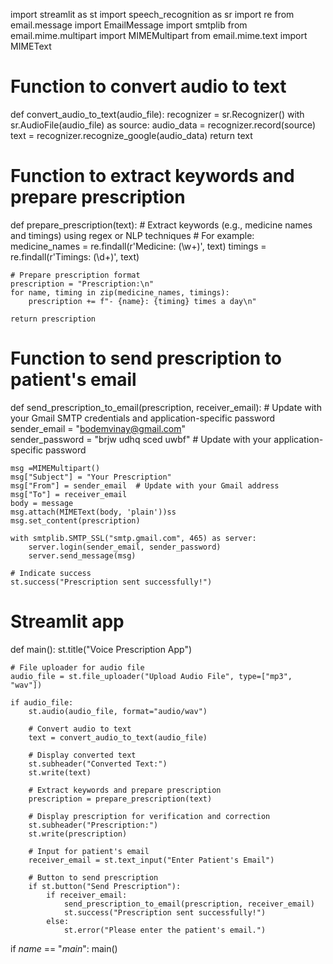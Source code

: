 import streamlit as st
import speech_recognition as sr
import re
from email.message import EmailMessage
import smtplib
from email.mime.multipart import MIMEMultipart
from email.mime.text import MIMEText

# Function to convert audio to text
def convert_audio_to_text(audio_file):
    recognizer = sr.Recognizer()
    with sr.AudioFile(audio_file) as source:
        audio_data = recognizer.record(source)
        text = recognizer.recognize_google(audio_data)
    return text

# Function to extract keywords and prepare prescription
def prepare_prescription(text):
    # Extract keywords (e.g., medicine names and timings) using regex or NLP techniques
    # For example:
    medicine_names = re.findall(r'Medicine: (\w+)', text)
    timings = re.findall(r'Timings: (\d+)', text)
    
    # Prepare prescription format
    prescription = "Prescription:\n"
    for name, timing in zip(medicine_names, timings):
        prescription += f"- {name}: {timing} times a day\n"

    return prescription
    

    

# Function to send prescription to patient's email
def send_prescription_to_email(prescription, receiver_email):
    # Update with your Gmail SMTP credentials and application-specific password
    sender_email = "bodemvinay@gmail.com"  
    sender_password = "brjw udhq sced uwbf"  # Update with your application-specific password

    msg =MIMEMultipart()
    msg["Subject"] = "Your Prescription"
    msg["From"] = sender_email  # Update with your Gmail address
    msg["To"] = receiver_email
    body = message
    msg.attach(MIMEText(body, 'plain'))ss
    msg.set_content(prescription)

    with smtplib.SMTP_SSL("smtp.gmail.com", 465) as server:
        server.login(sender_email, sender_password)
        server.send_message(msg)

    # Indicate success
    st.success("Prescription sent successfully!")

# Streamlit app
def main():
    st.title("Voice Prescription App")

    # File uploader for audio file
    audio_file = st.file_uploader("Upload Audio File", type=["mp3", "wav"])

    if audio_file:
        st.audio(audio_file, format="audio/wav")

        # Convert audio to text
        text = convert_audio_to_text(audio_file)

        # Display converted text
        st.subheader("Converted Text:")
        st.write(text)

        # Extract keywords and prepare prescription
        prescription = prepare_prescription(text)

        # Display prescription for verification and correction
        st.subheader("Prescription:")
        st.write(prescription)

        # Input for patient's email
        receiver_email = st.text_input("Enter Patient's Email")

        # Button to send prescription
        if st.button("Send Prescription"):
            if receiver_email:
                send_prescription_to_email(prescription, receiver_email)
                st.success("Prescription sent successfully!")
            else:
                st.error("Please enter the patient's email.")

if _name_ == "_main_":
    main()
